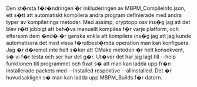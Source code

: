 Den st�rsta f�r�ndringen �r inkluderingen av MBPM_CompileInfo.json, ett s�tt att automatiskt kompilera andra program definierade med andra typer av kompilerings metoder. Med assimp, cryptopp osv
ins�g jag att det blev r�tt jobbigt att beh�va manuellt kompilea f�r varje platform, och eftersom dem �nd� �r ganska enkla att kompilera ins�g jag att jag kunde automatisera det med vissa 
f�rutbest�mda operation man kan konfiguera. Jag �r d�remot inte helt s�ker att CMake metoden �r helt konsekvent, s� vi f�r testa och ser hur det g�r. Ut�ver det har jag lagt till --help funktionen till
programmet och fixat s� att man kan ladda upp fr�n installerade packets med --installed respektive --allinstalled. Det �r huvudsakligen s� man kan ladda upp MBPM_Builds f�r datorn.